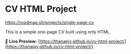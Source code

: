 # CV HTML Project
https://roadmap.sh/projects/single-page-cv

This is a simple one-page CV built using only HTML.

🔗 **Live Preview:** [https://thanapjy.github.io/cv-html-project/](https://thanapjy.github.io/cv-html-project/)
